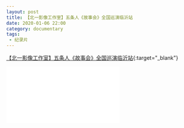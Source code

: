 ```yaml
---
layout: post
title: 【北一影像工作室】五条人《故事会》全国巡演临沂站
date: 2020-01-06 22:00
category: documentary
tags:
 - 纪录片
---
```

[【北一影像工作室】五条人《故事会》全国巡演临沂站](https://www.bilibili.com/video/BV1wJ411j7ns){:target="_blank"}

<div class="iframe-container">
<iframe class="responsive-iframe" src="//player.bilibili.com/player.html?aid=82312771&bvid=BV1wJ411j7ns&cid=140832040&page=1" frameborder="no" allowfullscreen="true"></iframe>
</div>
